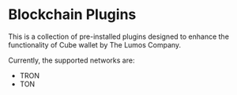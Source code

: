 # Blockchain Plugins

This is a collection of pre-installed plugins designed to enhance the functionality of Cube wallet by The Lumos Company.

Currently, the supported networks are:

- TRON
- TON
